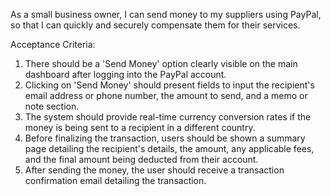 As a small business owner, I can send money to my suppliers using PayPal, so that I can quickly and securely compensate them for their services.

Acceptance Criteria:

1. There should be a 'Send Money' option clearly visible on the main dashboard after logging into the PayPal account.
2. Clicking on 'Send Money' should present fields to input the recipient's email address or phone number, the amount to send, and a memo or note section.
3. The system should provide real-time currency conversion rates if the money is being sent to a recipient in a different country.
4. Before finalizing the transaction, users should be shown a summary page detailing the recipient's details, the amount, any applicable fees, and the final amount being deducted from their account.
5. After sending the money, the user should receive a transaction confirmation email detailing the transaction.
